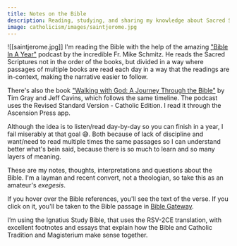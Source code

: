 ```yaml
---
title: Notes on the Bible
description: Reading, studying, and sharing my knowledge about Sacred Scriptures!
image: catholicism/images/saintjerome.jpg
---
```


![[saintjerome.jpg]]
I'm reading the Bible with the help of the amazing ["Bible In A Year"](https://media.ascensionpress.com/category/ascension-podcasts/bibleinayear/) podcast by the incredible Fr. Mike Schmitz. He reads the Sacred Scriptures not in the order of the books, but divided in a way where passages of multiple books are read each day in a way that the readings are in-context, making the narrative easier to follow.

There's also the book ["Walking with God: A Journey Through the Bible"](https://ascensionpress.com/) by Tim Gray and Jeff Cavins, which follows the same timeline. The podcast uses the Revised Standard Version - Catholic Edition. I read it through the Ascension Press app.

Although the idea is to listen/read day-by-day so you can finish in a year, I fail miserably at that goal 😅. Both because of lack of discipline and want/need to read multiple times the same passages so I can understand better what's bein said, because there is so much to learn and so many layers of meaning.

These are my notes, thoughts, interpretations and questions about the Bible. I'm a layman and recent convert, not a theologian, so take this as an amateur's _exegesis_.

If you hover over the Bible references, you'll see the text of the verse. If you click on it, you'll be taken to the Bible passage in [Bible Gateway](https://www.biblegateway.com/).

I’m using the Ignatius Study Bible, that uses the RSV-2CE translation, with excellent footnotes and essays that explain how the Bible and Catholic Tradition and Magisterium make sense together.
